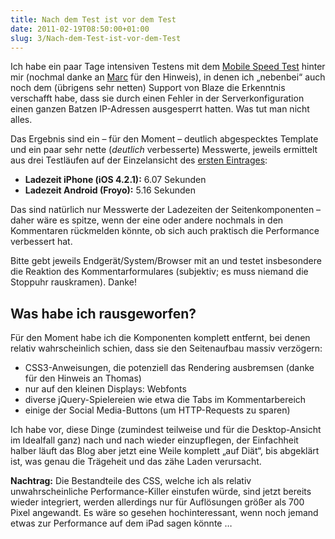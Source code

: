 ```yaml
---
title: Nach dem Test ist vor dem Test
date: 2011-02-19T08:50:00+01:00
slug: 3/Nach-dem-Test-ist-vor-dem-Test
---
```


Ich habe ein paar Tage intensiven Testens mit dem [Mobile Speed Test](http://blaze.io/mobile/) hinter mir (nochmal danke an [Marc](http://twitter.com/mademyday) für den Hinweis), in denen ich „nebenbei“ auch noch dem (übrigens sehr netten) Support von Blaze die Erkenntnis verschafft habe, dass sie durch einen Fehler in der Serverkonfiguration einen ganzen Batzen IP-Adressen ausgesperrt hatten. Was tut man nicht alles.

Das Ergebnis sind ein – für den Moment – deutlich abgespecktes Template und ein paar sehr nette (_deutlich_ verbesserte) Messwerte, jeweils ermittelt aus drei Testläufen auf der Einzelansicht des [ersten Eintrages](/archiv/1/Eroeffnet.html):

-   **Ladezeit iPhone (iOS 4.2.1):** 6.07 Sekunden
-   **Ladezeit Android (Froyo):** 5.16 Sekunden

Das sind natürlich nur Messwerte der Ladezeiten der Seitenkomponenten – daher wäre es spitze, wenn der eine oder andere nochmals in den Kommentaren rückmelden könnte, ob sich auch praktisch die Performance verbessert hat.

Bitte gebt jeweils Endgerät/System/Browser mit an und testet insbesondere die Reaktion des Kommentarformulares (subjektiv; es muss niemand die Stoppuhr rauskramen). Danke!

## Was habe ich rausgeworfen?

Für den Moment habe ich die Komponenten komplett entfernt, bei denen relativ wahrscheinlich schien, dass sie den Seitenaufbau massiv verzögern:

-   CSS3-Anweisungen, die potenziell das Rendering ausbremsen (danke für den Hinweis an Thomas)
-   nur auf den kleinen Displays: Webfonts
-   diverse jQuery-Spielereien wie etwa die Tabs im Kommentarbereich
-   einige der Social Media-Buttons (um HTTP-Requests zu sparen)

Ich habe vor, diese Dinge (zumindest teilweise und für die Desktop-Ansicht im Idealfall ganz) nach und nach wieder einzupflegen, der Einfachheit halber läuft das Blog aber jetzt eine Weile komplett „auf Diät“, bis abgeklärt ist, was genau die Trägeheit und das zähe Laden verursacht.

**Nachtrag:** Die Bestandteile des CSS, welche ich als relativ unwahrscheinliche Performance-Killer einstufen würde, sind jetzt bereits wieder integriert, werden allerdings nur für Auflösungen größer als 700 Pixel angewandt. Es wäre so gesehen hochinteressant, wenn noch jemand etwas zur Performance auf dem iPad sagen könnte …
